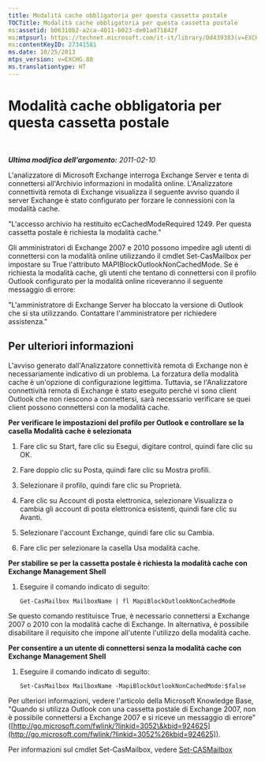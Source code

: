 ```yaml
---
title: Modalità cache obbligatoria per questa cassetta postale
TOCTitle: Modalità cache obbligatoria per questa cassetta postale
ms:assetid: b06310b2-a2ca-4011-b023-de01ad71842f
ms:mtpsurl: https://technet.microsoft.com/it-it/library/Dd439383(v=EXCHG.80)
ms:contentKeyID: 27341581
ms.date: 10/25/2013
mtps_version: v=EXCHG.80
ms.translationtype: HT
---
```


# Modalità cache obbligatoria per questa cassetta postale

 

***Ultima modifica dell'argomento:** 2011-02-10*

L'analizzatore di Microsoft Exchange interroga Exchange Server e tenta di connettersi all'Archivio informazioni in modalità online. L'Analizzatore connettività remota di Exchange visualizza il seguente avviso quando il server Exchange è stato configurato per forzare le connessioni con la modalità cache.

"L'accesso archivio ha restituito ecCachedModeRequired 1249. Per questa cassetta postale è richiesta la modalità cache."

Gli amministratori di Exchange 2007 e 2010 possono impedire agli utenti di connettersi con la modalità online utilizzando il cmdlet Set-CasMailbox per impostare su True l'attributo MAPIBlockOutlookNonCachedMode. Se è richiesta la modalità cache, gli utenti che tentano di connettersi con il profilo Outlook configurato per la modalità online riceveranno il seguente messaggio di errore:

"L'amministratore di Exchange Server ha bloccato la versione di Outlook che si sta utilizzando. Contattare l'amministratore per richiedere assistenza."

## Per ulteriori informazioni

L'avviso generato dall'Analizzatore connettività remota di Exchange non è necessariamente indicativo di un problema. La forzatura della modalità cache è un'opzione di configurazione legittima. Tuttavia, se l'Analizzatore connettività remota di Exchange è stato eseguito perché vi sono client Outlook che non riescono a connettersi, sarà necessario verificare se quei client possono connettersi con la modalità cache.

**Per verificare le impostazioni del profilo per Outlook e controllare se la casella Modalità cache è selezionata**

1.  Fare clic su Start, fare clic su Esegui, digitare control, quindi fare clic su OK.

2.  Fare doppio clic su Posta, quindi fare clic su Mostra profili.

3.  Selezionare il profilo, quindi fare clic su Proprietà.

4.  Fare clic su Account di posta elettronica, selezionare Visualizza o cambia gli account di posta elettronica esistenti, quindi fare clic su Avanti.

5.  Selezionare l'account Exchange, quindi fare clic su Cambia.

6.  Fare clic per selezionare la casella Usa modalità cache.

**Per stabilire se per la cassetta postale è richiesta la modalità cache con Exchange Management Shell**

1.  Eseguire il comando indicato di seguito:
    
        Get-CasMailbox MailboxName | fl MapiBlockOutlookNonCachedMode

Se questo comando restituisce True, è necessario connettersi a Exchange 2007 o 2010 con la modalità cache di Exchange. In alternativa, è possibile disabilitare il requisito che impone all'utente l'utilizzo della modalità cache.

**Per consentire a un utente di connettersi senza la modalità cache con Exchange Management Shell**

1.  Eseguire il comando indicato di seguito:
    
        Set-CasMailbox MailboxName -MapiBlockOutlookNonCachedMode:$false

Per ulteriori informazioni, vedere l'articolo della Microsoft Knowledge Base, "Quando si utilizza Outlook con una cassetta postale di Exchange 2007, non è possibile connettersi a Exchange 2007 e si riceve un messaggio di errore" ([http://go.microsoft.com/fwlink/?linkid=3052\&kbid=924625](http://go.microsoft.com/fwlink/?linkid=3052%26kbid=924625)).

Per informazioni sul cmdlet Set-CasMailbox, vedere [Set-CASMailbox](http://technet.microsoft.com/it-it/library/bb125264.aspx)

